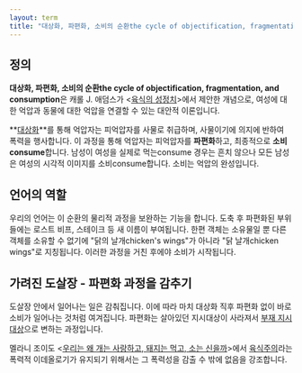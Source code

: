 ```yaml
---
layout: term
title: "대상화, 파편화, 소비의 순환the cycle of objectification, fragmentation, and consumption"
---
```

## 정의

**대상화, 파편화, 소비의 순환the cycle of objectification, fragmentation, and consumption**은 캐롤 J. 애덤스가 \<[육식의 성정치](/2020/01/15/the-sexual-politics-of-meat.html)\>에서 제안한 개념으로, 여성에 대한 억압과 동물에 대한 억압을 연결할 수 있는 대안적 이론입니다.

**[대상화](/terms/objectification.html)**를 통해 억압자는 피억압자를 사물로 취급하며, 사물이기에 의지에 반하여 폭력을 행사합니다. 이 과정을 통해 억압자는 피억압자를 **파편화**하고, 최종적으로 **소비consume**합니다. 남성이 여성을 실제로 먹는consume 경우는 흔치 않으나 모든 남성은 여성의 시각적 이미지를 소비consume합니다. 소비는 억압의 완성입니다.

## 언어의 역할

우리의 언어는 이 순환의 물리적 과정을 보완하는 기능을 합니다. 도축 후 파편화된 부위들에는 로스트 비프, 스테이크 등 새 이름이 부여됩니다. 한편 객체는 소유물일 뿐 다른 객체를 소유할 수 없기에 "닭의 날개chicken's wings"가 아니라 "닭 날개chicken wings"로 지칭됩니다. 이러한 과정을 거친 후에야 소비가 시작됩니다.

## 가려진 도살장 - 파편화 과정을 감추기

도살장 안에서 일어나는 일은 감춰집니다. 이에 따라 마치 대상화 직후 파편화 없이 바로 소비가 일어나는 것처럼 여겨집니다. 파편화는 살아있던 지시대상이 사라져서 [부재 지시대상](/terms/absent-referent.html)으로 변하는 과정입니다.

멜라니 조이도 \<[우리는 왜 개는 사랑하고, 돼지는 먹고, 소는 신을까](/2020/02/22/why-we-love-dogs.html)\>에서 [육식주의](/terms/carnism.html)라는 폭력적 이데올로기가 유지되기 위해서는 그 폭력성을 감출 수 밖에 없음을 강조합니다.
